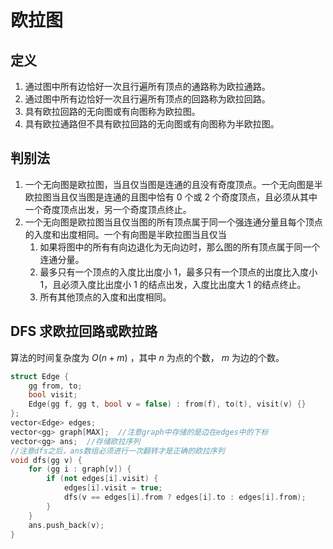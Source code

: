 # 欧拉图

## 定义

1. 通过图中所有边恰好一次且行遍所有顶点的通路称为欧拉通路。
2. 通过图中所有边恰好一次且行遍所有顶点的回路称为欧拉回路。
3. 具有欧拉回路的无向图或有向图称为欧拉图。
4. 具有欧拉通路但不具有欧拉回路的无向图或有向图称为半欧拉图。

## 判别法

1. 一个无向图是欧拉图，当且仅当图是连通的且没有奇度顶点。一个无向图是半欧拉图当且仅当图是连通的且图中恰有 0 个或 2 个奇度顶点，且必须从其中一个奇度顶点出发，另一个奇度顶点终止。
2. 一个无向图是欧拉图当且仅当图的所有顶点属于同一个强连通分量且每个顶点的入度和出度相同。一个有向图是半欧拉图当且仅当
   1. 如果将图中的所有有向边退化为无向边时，那么图的所有顶点属于同一个连通分量。
   2. 最多只有一个顶点的入度比出度小 1，最多只有一个顶点的出度比入度小 1，且必须入度比出度小 1 的结点出发，入度比出度大 1 的结点终止。
   3. 所有其他顶点的入度和出度相同。

## DFS 求欧拉回路或欧拉路

算法的时间复杂度为 $O(n+m)$ ，其中 $n$ 为点的个数， $m$ 为边的个数。

```cpp
struct Edge {
    gg from, to;
    bool visit;
    Edge(gg f, gg t, bool v = false) : from(f), to(t), visit(v) {}
};
vector<Edge> edges;
vector<gg> graph[MAX];  //注意graph中存储的是边在edges中的下标
vector<gg> ans;  //存储欧拉序列
//注意dfs之后，ans数组必须进行一次翻转才是正确的欧拉序列
void dfs(gg v) {
    for (gg i : graph[v]) {
        if (not edges[i].visit) {
            edges[i].visit = true;
            dfs(v == edges[i].from ? edges[i].to : edges[i].from);
        }
    }
    ans.push_back(v);
}
```
